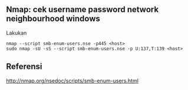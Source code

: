 ## Nmap: cek username password network neighbourhood windows
Lakukan
```
nmap --script smb-enum-users.nse -p445 <host>
sudo nmap -sU -sS --script smb-enum-users.nse -p U:137,T:139 <host>
```

## Referensi
http://nmap.org/nsedoc/scripts/smb-enum-users.html